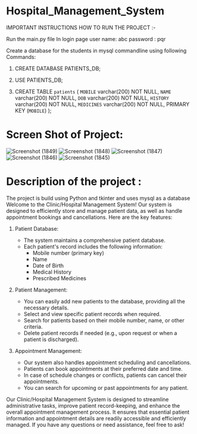 # Hospital_Management_System


IMPORTANT INSTRUCTIONS HOW TO RUN THE PROJECT :-


Run the main.py file 
In login page 
  user name: abc 
  password : pqr

Create a database for the students in mysql commandline using following Commands:

1.  CREATE DATABASE PATIENTS_DB;

2.   USE PATIENTS_DB;
   
3.  CREATE TABLE `patients` (
  `MOBILE` varchar(200) NOT NULL,
  `NAME` varchar(200) NOT NULL,
  `DOB` varchar(200) NOT NULL,
  `HISTORY` varchar(200) NOT NULL,
  `MEDICINES` varchar(200) NOT NULL,
   PRIMARY KEY (`MOBILE`)
);

# Screen Shot of Project: 
![Screenshot (1849)](https://github.com/adityasurya4103/Clinic-Hospital-Management-System-/assets/97177344/40392e22-41e4-4a3b-ad60-a8c40ab7e808)
![Screenshot (1848)](https://github.com/adityasurya4103/Clinic-Hospital-Management-System-/assets/97177344/40d4eb4c-0805-476a-866e-272502284c99)
![Screenshot (1847)](https://github.com/adityasurya4103/Clinic-Hospital-Management-System-/assets/97177344/ce25963e-d482-44e5-8245-6b80ab87fc13)
![Screenshot (1846)](https://github.com/adityasurya4103/Clinic-Hospital-Management-System-/assets/97177344/6d39da94-d4b2-488b-bcea-7090b408e3be)
![Screenshot (1845)](https://github.com/adityasurya4103/Clinic-Hospital-Management-System-/assets/97177344/fe5d0d24-a69b-4b33-b887-156899d21bc9)
# Description of the project :
The project is build using Python and tkinter and uses mysql as a database
Welcome to the Clinic/Hospital Management System! Our system is designed to efficiently store and manage patient data, as well as handle appointment bookings and cancellations. Here are the key features:

1. Patient Database:
   - The system maintains a comprehensive patient database.
   - Each patient's record includes the following information:
     - Mobile number (primary key)
     - Name
     - Date of Birth
     - Medical History
     - Prescribed Medicines

2. Patient Management:
   - You can easily add new patients to the database, providing all the necessary details.
   - Select and view specific patient records when required.
   - Search for patients based on their mobile number, name, or other criteria.
   - Delete patient records if needed (e.g., upon request or when a patient is discharged).

3. Appointment Management:
   - Our system also handles appointment scheduling and cancellations.
   - Patients can book appointments at their preferred date and time.
   - In case of schedule changes or conflicts, patients can cancel their appointments.
   - You can search for upcoming or past appointments for any patient.

Our Clinic/Hospital Management System is designed to streamline administrative tasks, improve patient record-keeping, and enhance the overall appointment management process. It ensures that essential patient information and appointment details are readily accessible and efficiently managed. If you have any questions or need assistance, feel free to ask!
